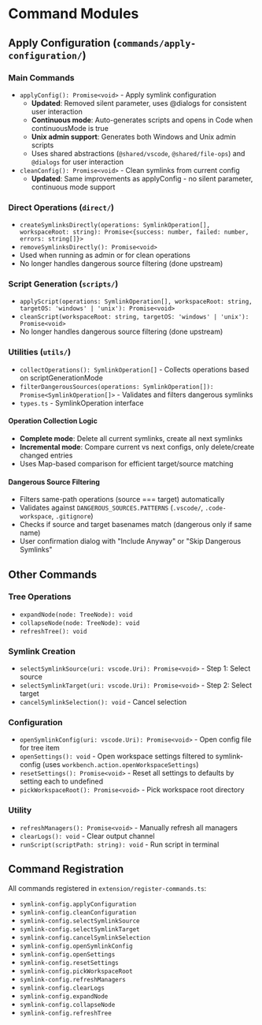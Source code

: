 # Command Modules

## Apply Configuration (`commands/apply-configuration/`)

### Main Commands
- `applyConfig(): Promise<void>` - Apply symlink configuration
  - **Updated**: Removed silent parameter, uses @dialogs for consistent user interaction
  - **Continuous mode**: Auto-generates scripts and opens in Code when continuousMode is true
  - **Unix admin support**: Generates both Windows and Unix admin scripts
  - Uses shared abstractions (`@shared/vscode`, `@shared/file-ops`) and `@dialogs` for user interaction
- `cleanConfig(): Promise<void>` - Clean symlinks from current config
  - **Updated**: Same improvements as applyConfig - no silent parameter, continuous mode support

### Direct Operations (`direct/`)
- `createSymlinksDirectly(operations: SymlinkOperation[], workspaceRoot: string): Promise<{success: number, failed: number, errors: string[]}>`
- `removeSymlinksDirectly(): Promise<void>`
- Used when running as admin or for clean operations
- No longer handles dangerous source filtering (done upstream)

### Script Generation (`scripts/`)
- `applyScript(operations: SymlinkOperation[], workspaceRoot: string, targetOS: 'windows' | 'unix'): Promise<void>`
- `cleanScript(workspaceRoot: string, targetOS: 'windows' | 'unix'): Promise<void>`
- No longer handles dangerous source filtering (done upstream)

### Utilities (`utils/`)
- `collectOperations(): SymlinkOperation[]` - Collects operations based on scriptGenerationMode
- `filterDangerousSources(operations: SymlinkOperation[]): Promise<SymlinkOperation[]>` - Validates and filters dangerous symlinks
- `types.ts` - SymlinkOperation interface

#### Operation Collection Logic
- **Complete mode**: Delete all current symlinks, create all next symlinks
- **Incremental mode**: Compare current vs next configs, only delete/create changed entries
- Uses Map-based comparison for efficient target/source matching

#### Dangerous Source Filtering
- Filters same-path operations (source === target) automatically
- Validates against `DANGEROUS_SOURCES.PATTERNS` (`.vscode/`, `.code-workspace`, `.gitignore`)
- Checks if source and target basenames match (dangerous only if same name)
- User confirmation dialog with "Include Anyway" or "Skip Dangerous Symlinks"

## Other Commands

### Tree Operations
- `expandNode(node: TreeNode): void`
- `collapseNode(node: TreeNode): void`
- `refreshTree(): void`

### Symlink Creation
- `selectSymlinkSource(uri: vscode.Uri): Promise<void>` - Step 1: Select source
- `selectSymlinkTarget(uri: vscode.Uri): Promise<void>` - Step 2: Select target
- `cancelSymlinkSelection(): void` - Cancel selection

### Configuration
- `openSymlinkConfig(uri: vscode.Uri): Promise<void>` - Open config file for tree item
- `openSettings(): void` - Open workspace settings filtered to symlink-config (uses `workbench.action.openWorkspaceSettings`)
- `resetSettings(): Promise<void>` - Reset all settings to defaults by setting each to undefined
- `pickWorkspaceRoot(): Promise<void>` - Pick workspace root directory

### Utility
- `refreshManagers(): Promise<void>` - Manually refresh all managers
- `clearLogs(): void` - Clear output channel
- `runScript(scriptPath: string): void` - Run script in terminal

## Command Registration

All commands registered in `extension/register-commands.ts`:
- `symlink-config.applyConfiguration`
- `symlink-config.cleanConfiguration`
- `symlink-config.selectSymlinkSource`
- `symlink-config.selectSymlinkTarget`
- `symlink-config.cancelSymlinkSelection`
- `symlink-config.openSymlinkConfig`
- `symlink-config.openSettings`
- `symlink-config.resetSettings`
- `symlink-config.pickWorkspaceRoot`
- `symlink-config.refreshManagers`
- `symlink-config.clearLogs`
- `symlink-config.expandNode`
- `symlink-config.collapseNode`
- `symlink-config.refreshTree`
